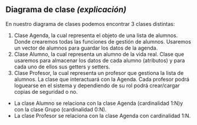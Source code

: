 ## Diagrama de clase *(explicación)*

En nuestro diagrama de clases podemos encontrar 3 clases distintas:

1. Clase Agenda, la cual representa el objeto de una lista de alumnos. Donde crearemos todas las funciones de gestión de alumnos. Usaremos un vector de alumnos para guardar los datos de la agenda.
2. Clase Alumno, la cual representa un alumno de la vida real. Clase que usaremos para almacenar los datos de cada alumno (atributos) y para cada uno de ellos sus getters y setters.
3. Clase Profesor, la cual representa un profesor que gestiona la lista de alumnos. La clase que interactuará con la Agenda. Cada profesor podrá loguearse en el sistema y dependiendo de su rol podrá crear/cargar copias de seguridad o no.

* La clase Alumno se relaciona con la clase Agenda (cardinalidad 1:N)y con la clase Grupo (cardinalidad 0:N).
* La clase Profesor se relaciona con la clase Agenda con cardinalidad 1:N.

